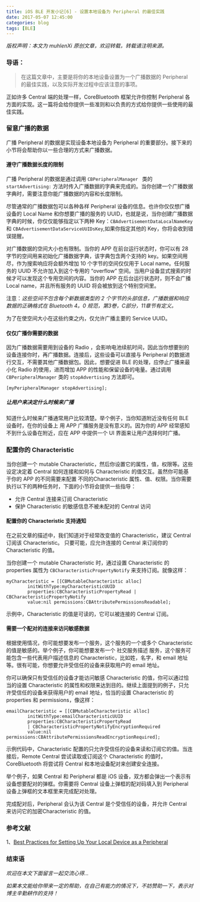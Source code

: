 ```yaml
---
title: iOS BLE 开发小记[6] - 设置本地设备为 Peripheral 的最佳实践
date: 2017-05-07 12:45:00
categories: blog
tags: [BLE]
---
```


 *版权声明：本文为 muhlenXi 原创文章，欢迎转载，转载请注明来源。*

### 导语：

> 在这篇文章中，主要是将你的本地设备设置为一个广播数据的 Peripheral 的最佳实践，以及实际开发过程中应该注意的事项。

<!-- more -->

正如许多 Central 端的处理一样，CoreBluetooth 框架允许你控制 Peripheral 各方面的实现。这一篇将会给你提供一些准则和以负责的方式给你提供一些使用的最佳实践。

### 留意广播的数据

广播 Peripheral 的数据是实现设备本地设备为 Peripheral 的重要部分。接下来的小节将会帮助你以一些合理的方式来广播数据。

#### 遵守广播数据长度的限制

广播 Peripheral 的数据是通过调用 `CBPeripheralManager ` 类的 `startAdvertising:` 方法时传入广播数据的字典来完成的。当你创建一个广播数据字典时，需要注意你能广播数据的内容和长度限制。

尽管通常的广播数据包可以各种各样 Peripheral 设备的信息。也许你仅仅想广播设备的 Local Name
和你想要广播的服务的 UUID，也就是说，当你创建广播数据字典的时候，你仅仅能够指定以下两种 Key：`CBAdvertisementDataLocalNameKey` 和 `CBAdvertisementDataServiceUUIDsKey`,如果你指定其他的 Key，你将会收到错误提醒。

对广播数据的空间大小也有限制。当你的 APP 在前台运行状态时，你可以有 28 字节的空间用来初始化广播数据字典，该字典包含两个支持的 key。如果空间用尽，作为搜索响应将会额外增加 10 个字节的空间仅仅用于 Local name。任何服务的 UUID 不允许加入到这个专用的 “overflow” 空间。当用户设备显式搜索的时候才可以发现这个专用空间的内容。当你的 APP 在后台运行状态时，则不会广播 Local name，并且所有服务的 UUID 将会被放到这个特别空间里。

注意：*这些空间不包含每个新数据类型的 2 个字节的头部信息，广播数据和响应数据的正确格式在 Bluetooth 4。0 规范，第3卷，C部分，11章节有定义。*

为了在使空间大小在这些约束之内，仅允许广播主要的 Service UUID。

#### 仅仅广播你需要的数据

因为广播数据需要用到设备的 Radio ，会影响电池续航时间，因此当你想要别的设备连接你时，再广播数据。连接后，这些设备可以直接与 Peripheral 的数据进行交互，不需要其他广播数据包。因此，想要促进 BLE 的处理，应停止广播来最小化 Radio 的使用，进而增加 APP 的性能和保留设备的电量。通过调用 `CBPeripheralManager` 类的 `stopAdvertising` 方法即可。

```objc
[myPeripheralManager stopAdvertising];
```

##### 让用户来决定什么时候来广播

知道什么时候来广播通常用户比较清楚。举个例子，当你知道附近没有任何 BLE 设备时，在你的设备上 用 APP 广播服务是没有意义的。因为你的 APP 经常感知不到什么设备在附近，应在 APP 中提供一个 UI 界面来让用户选择何时广播。

### 配置你的 Characteristic

当你创建一个 mutable Characteristic，然后你设置它的属性，值，权限等。这些设定决定着 Central 如何连接和如何与 Characteristic 的值交互。虽然你可能基于你的 APP 的不同需要来配置 不同的Characteristic 属性、值、权限。当你需要执行以下的两种任务时，下面的小节将会提供一些指导：

* 允许 Central 连接来订阅 Characteristic
* 保护 Characteristic 的敏感信息不被未配对的 Central 访问

#### 配置你的 Characteristic 支持通知

在之前文章的描述中，我们知道对于经常改变值的 Characteristic，建议 Central 订阅该 Characteristic。 只要可能，应允许连接的 Central 来订阅你的 Characteristic 的值。

当你创建一个 mutable Characteristic 时，通过设置 Characteristic 的 properties 属性为 `CBCharacteristicPropertyNotify` 来支持订阅。就像这样：

```objc
myCharacteristic = [[CBMutableCharacteristic alloc]
        initWithType:myCharacteristicUUID
        properties:CBCharacteristicPropertyRead | CBCharacteristicPropertyNotify
        value:nil permissions:CBAttributePermissionsReadable];
```

示例中，Characteristic 的值是可读的，它可以被连接的 Central 订阅。

#### 需要一个配对的连接来访问敏感数据

根据使用情况，你可能想要发布一个服务，这个服务的一个或多个 Characteristic 的值是敏感的。举个例子，你可能想要发布一个 社交服务描述 服务，这个服务可能包含一些代表用户描述信息的 Characteristic，比如姓，名字，和 email 地址等。很有可能，你想要允许受信任的设备来获取用户的 email 地址。

你可以确保只有受信任的设备才能访问敏感 Characteristic 的值，你可以通过恰当的设置 Characteristic 的属性和权限来达到目的。继续上面提到的例子，只允许受信任的设备来获得用户的 email 地址，恰当的设置 Characteristic 的 properties 和 permissions，像这样：

```objc
emailCharacteristic = [[CBMutableCharacteristic alloc]
        initWithType:emailCharacteristicUUID
        properties:CBCharacteristicPropertyRead
        | CBCharacteristicPropertyNotifyEncryptionRequired
        value:nil permissions:CBAttributePermissionsReadEncryptionRequired];
```

示例代码中，Characteristic 配置的只允许受信任的设备来读和订阅它的值。当连接后，Remote Central 尝试读取或订阅这个 Characteristic 的值时， CoreBluetooth 将尝试将 Central 和本地设备配对来创建安全连接。

举个例子，如果 Central 和 Peripheral 都是 iOS 设备，双方都会弹出一个表示有设备想要配对的弹框。你需要将 Central 设备上弹框的配对码填入到 Peripheral 设备上弹框的文本框里来完成配对处理。

完成配对后，Peripheral 会认为该 Central 是个受信任的设备，并允许 Central 来访问它的加密Characteristic 的值。

### 参考文献

1、[Best Practices for Setting Up Your Local Device as a Peripheral](https://developer.apple.com/library/content/documentation/NetworkingInternetWeb/Conceptual/CoreBluetooth_concepts/BestPracticesForSettingUpYourIOSDeviceAsAPeripheral/BestPracticesForSettingUpYourIOSDeviceAsAPeripheral.html#//apple_ref/doc/uid/TP40013257-CH5-SW1)

### 结束语

*欢迎在本文下面留言一起交流心得...*

*如果本文能给你带来一定的帮助，在自己有能力的情况下，不妨赞助一下，表示对博主辛勤耕作的支持！*
